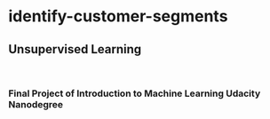 # identify-customer-segments
## Unsupervised Learning
<br>

### Final Project of Introduction to Machine Learning Udacity Nanodegree
